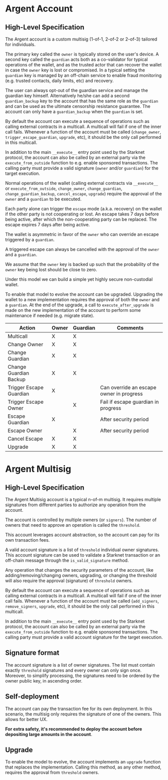 # Argent Account

## High-Level Specification

The Argent account is a custom multisig (1-of-1, 2-of-2 or 2-of-3) tailored for individuals.

The primary key called the `owner` is typically stored on the user's device. A second key called the `guardian` acts both as a co-validator for typical operations of the wallet, and as the trusted actor that can recover the wallet in case the `owner` key is lost or compromised. In a typical setting the `guardian` key is managed by an off-chain service to enable fraud monitoring (e.g. trusted contacts, daily limits, etc) and recovery.

The user can always opt-out of the guardian service and manage the guardian key himself. Alternatively he/she can add a second `guardian_backup` key to the account that has the same role as the `guardian` and can be used as the ultimate censorship resistance guarantee. The account can only have a `guardian_backup` when the `guardian` is set.

By default the account can execute a sequence of operations such as calling external contracts in a multicall. A multicall will fail if one of the inner call fails. Whenever a function of the account must be called (`change_owner`, `trigger_escape_guardian`, `upgrade`, etc), it should be the only call performed in this multicall.

In addition to the main `__execute__` entry point used by the Starknet protocol, the account can also be called by an external party via the `execute_from_outside` function to e.g. enable sponsored transactions. The calling party must provide a valid signature (`owner` and/or `guardian`) for the target execution.

Normal operations of the wallet (calling external contracts via `__execute__` or `execute_from_outside`, `change_owner`, `change_guardian`, `change_guardian_backup`, `cancel_escape`, `upgrade`) require the approval of the `owner` and a `guardian` to be executed.

Each party alone can trigger the `escape` mode (a.k.a. recovery) on the wallet if the other party is not cooperating or lost. An escape takes 7 days before being active, after which the non-cooperating party can be replaced. The escape expires 7 days after being active.

The wallet is asymmetric in favor of the `owner` who can override an escape triggered by a `guardian`.

A triggered escape can always be cancelled with the approval of the `owner` and a `guardian`.

We assume that the `owner` key is backed up such that the probability of the `owner` key being lost should be close to zero.

Under this model we can build a simple yet highly secure non-custodial wallet.

To enable that model to evolve the account can be upgraded. Upgrading the wallet to a new implementation requires the approval of both the `owner` and a `guardian`. At the end of the upgrade, a call to `execute_after_upgrade` is made on the new implementation of the account to perform some maintenance if needed (e.g. migrate state).

| Action                  | Owner | Guardian | Comments                                 |
| ----------------------- | ----- | -------- | ---------------------------------------- |
| Multicall               | X     | X        |                                          |
| Change Owner            | X     | X        |                                          |
| Change Guardian         | X     | X        |                                          |
| Change Guardian Backup  | X     | X        |                                          |
| Trigger Escape Guardian | X     |          | Can override an escape owner in progress |
| Trigger Escape Owner    |       | X        | Fail if escape guardian in progress      |
| Escape Guardian         | X     |          | After security period                    |
| Escape Owner            |       | X        | After security period                    |
| Cancel Escape           | X     | X        |                                          |
| Upgrade                 | X     | X        |                                          |

# Argent Multisig

## High-Level Specification

The Argent Multisig account is a typical n-of-m multisig. It requires multiple signatures from different parties to authorize any operation from the account.

The account is controlled by multiple owners (or `signers`). The number of owners that need to approve an operation is called the `threshold`.

This account leverages account abstraction, so the account can pay for its own transaction fees.

A valid account signature is a list of `threshold` individual owner signatures. This account signature can be used to validate a Starknet transaction or an off-chain message through the `is_valid_signature` method.

Any operation that changes the security parameters of the account, like adding/removing/changing owners, upgrading, or changing the threshold will also require the approval (signature) of `threshold` owners.

By default the account can execute a sequence of operations such as calling external contracts in a multicall. A multicall will fail if one of the inner call fails. Whenever a function of the account must be called (`add_signers`, `remove_signers`, `upgrade`, etc), it should be the only call performed in this multicall.

In addition to the main `__execute__` entry point used by the Starknet protocol, the account can also be called by an external party via the `execute_from_outside` function to e.g. enable sponsored transactions. The calling party must provide a valid account signature for the target execution.

## Signature format

The account signature is a list of owner signatures. The list must contain exactly `threshold` signatures and every owner can only sign once. Moreover, to simplify processing, the signatures need to be ordered by the owner public key, in ascending order.

## Self-deployment

The account can pay the transaction fee for its own deployment. In this scenario, the multisig only requires the signature of one of the owners.
This allows for better UX.

**For extra safety, it's recommended to deploy the account before depositing large amounts in the account**.

## Upgrade

To enable the model to evolve, the account implements an `upgrade` function that replaces the implementation. Calling this method, as any other method, requires the approval from `threshold` owners.
